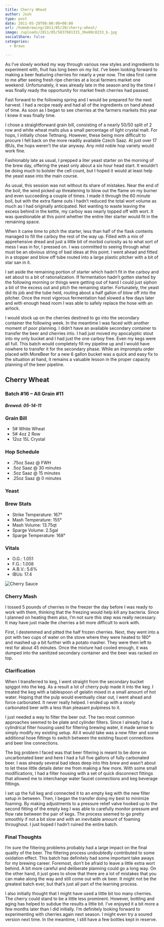 ```yaml
---
title: Cherry Wheat
author: Josh
type: post
date: 2011-05-20T00:00:00+00:00
url: /homebrewing/2011/05/20/cherry-wheat/
image: /uploads/2011/05/5837681315_36e00c8233_b.jpg
socialShare: false
categories:
  - Brews

---
```


As I’ve slowly worked my way through various new styles and ingredients to experiment with, fruit has long been on my list. I’ve been looking forward to making a beer featuring cherries for nearly a year now. The idea first came to me after seeing fresh ripe cherries at a local farmers market one weekend. Unfortunately, it was already late in the season and by the time I was finally ready the opportunity for market fresh cherries had passed.

Fast forward to the following spring and I would be prepared for the next harvest. I had a recipe ready and had all of the ingredients on hand ahead of time. As soon as I began to see cherries at the farmers markets this year I knew it was finally time.

<!-- more -->

I chose a straightforward grain bill, consisting of a nearly 50/50 split of 2 row and white wheat malts plus a small percentage of light crystal malt. For hops, I initially chose Tettnang. However, these being more difficult to procure I fell back on the more readily available Czech Saaz. At just over 17 IBUs, the hops weren’t the star anyway. Any mild noble hop variety would work fine.

Fashionably late as usual, I prepped a liter yeast starter on the morning of the brew day, offering the yeast only about a six hour head start. It wouldn’t be doing much to bolster the cell count, but I hoped it would at least help the yeast ease into the main course.

As usual, this session was not without its share of mistakes. Near the end of the boil, the wind picked up threatening to blow out the flame on my burner and even succeeding a couple of times. I made it through the 60 minute boil, but with the extra flame outs I hadn’t reduced the total wort volume as much as I had originally anticipated. Not wanting to waste leaving the excess behind in the kettle, my carboy was nearly topped off with wort. It was questionable at this point whether the entire liter starter would fit in the remaining space.

When it came time to pitch the starter, less than half of the flask contents managed to fill the carboy the rest of the way up. Filled with a mix of apprehensive dread and just a little bit of morbid curiosity as to what sort of mess I was in for, I pressed on. I was committed to seeing through what must be an obvious string of bad ideas at this point. I went ahead and fitted in a stopper and blow off tube routed into a large plastic pitcher with a bit of star san in it.

I set aside the remaining portion of starter which hadn’t fit in the carboy and set about to a bit of rationalization. If fermentation hadn’t gotten started by the following morning or things were getting out of hand I could just siphon a bit of the excess out and pitch the remaining starter. Fortunately, the yeast did its job and the tube held, routing about a half gallon of blow off into the pitcher. Once the most vigorous fermentation had slowed a few days later and with enough head room I was able to safely replace the hose with an airlock.

I would stock up on the cherries destined to go into the secondary container the following week. In the meantime I was faced with another moment of poor planning. I didn’t have an available secondary container to transfer the beer and cherries into. I had just moved my apocalyptic stout into my only bucket and I had just the one carboy free. Even my kegs were all full. This batch would completely fill my pipeline up and I would have nowhere to transfer it for the secondary phase. While an impromptu order placed with MoreBeer for a new 6 gallon bucket was a quick and easy fix to the situation at hand, it remains a valuable lesson in the proper capacity planning of the beer pipeline.



## Cherry Wheat

### Batch #16 &#8211; All Grain #11

##### Brewed: 05-14-11

### Grain Bill

  * 5# White Wheat
  * 5# 4oz 2 Row
  * 12oz 15L Crystal

### Hop Schedule

  * .75oz Saaz @ FWH
  * .5oz Saaz @ 30 minutes
  * .5oz Saaz @ 15 minutes
  * .25oz Saaz @ 0 minutes

### Yeast

### Brew Stats

  * Strike Temperature: 167°
  * Mash Temperature: 155°
  * Mash Volume: 13.75qt
  * Sparge Volume: 2.5gal
  * Sparge Temperature: 168°

### Vitals

  * O.G.: 1.051
  * F.G.: 1.008
  * A.B.V.: 5.6%
  * IBUs: 17.4

![Cherry Sauce](/images/homebrew/IMG_0107.jpg)

### Cherry Mash

I tossed 5 pounds of cherries in the freezer the day before I was ready to work with them, thinking that the freezing would help kill any bacteria. Since I planned on heating them also, I’m not sure this step was really necessary. It may have just made the cherries a bit more difficult to work with.

First, I destemmed and pitted the half frozen cherries. Next, they went into a pot with two cups of water on the stove where they were heated to 180° and mashed up a bit further with a potato masher. They were then left to rest for about 45 minutes. Once the mixture had cooled enough, it was dumped into the sanitized secondary container and the beer was racked on top.

### Clarification

When I transferred to keg, I went straight from the secondary bucket spiggot into the keg. As a result a lot of cherry pulp made it into the keg. I treated the keg with a tablespoon of gelatin mixed in a small amount of hot water. Hoping that the pulp would eventually clear out, I went ahead and force carbonated. It never really helped. I ended up with a nicely carbonated beer with a less than pleasant pulpiness to it.

I just needed a way to filter the beer out. The two most common approaches seemed to be plate and cylinder filters. Since I already had a cylindrical filter housing used for filtering brewing water, it made sense to simply modify my existing setup. All it would take was a new filter and some additional hose fittings to switch between the existing faucet connections and beer line connections.

The big problem I faced was that beer filtering is meant to be done on uncarbonated beer and here I had a full five gallons of fully carbonated beer. I was already several bad ideas deep into this brew and wasn’t about to let these little details deter me from making a few more. With some small modifications, I had a filter housing with a set of quick disconnect fittings that allowed me to interchange water faucet connections and keg beverage fittings.

I set up the full keg and connected it to an empty keg with the new filter setup in between. Then, I began the transfer doing my best to minimize foaming. By making adjustments to a pressure relief valve hooked up to the second fitting of the empty keg I was able to carefully monitor pressure and flow rate between the pair of kegs. The process seemed to go pretty smoothly if not a bit slow and with an inevitable amount of foaming throughout. I just hoped I hadn’t ruined the entire batch.

### Final Thoughts

I’m sure the filtering problems probably had a large impact on the final quality of the beer. The filtering process undoubtedly contributed to some oxidation effect. This batch has definitely had some important take aways for my brewing career. Foremost, don’t be afraid to leave a little extra wort behind. A bit more careful and deliberate planning could go a long way. On the other hand, it just goes to show that there are a lot of mistakes that you can make along the way and still come out with ok beer. It might not be the greatest batch ever, but that’s just all part of the learning process.

I also initially thought that I might have used a little bit too many cherries. The cherry could stand to be a little less prominent. However, bottling and aging has helped to subdue the results a little bit. I’ve enjoyed it a bit more a few months later than I did initially. I’m definitely looking forward to experimenting with cherries again next season. I might even try a soured version next time. In the meantime, I still have a few bottles kept in reserve.

